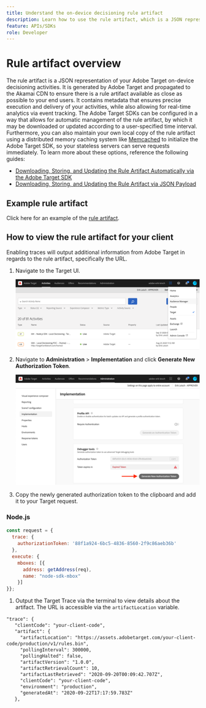 ```yaml
---
title: Understand the on-device decisioning rule artifact
description: Learn how to use the rule artifact, which is a JSON representation of your [!DNL Adobe Target] on-device decisioning activities.
feature: APIs/SDKs
role: Developer
---
```

# Rule artifact overview

The rule artifact is a JSON representation of your Adobe Target on-device decisioning activities. It is generated by Adobe Target and propagated to the Akamai CDN to ensure there is a rule artifact available as close as possible to your end users. It contains metadata that ensures precise execution and delivery of your activities, while also allowing for real-time analytics via event tracking. The Adobe Target SDKs can be configured in a way that allows for automatic management of the rule artifact, by which it may be downloaded or updated according to a user-specified time interval. Furthermore, you can also maintain your own local copy of the rule artifact using a distributed memory caching system like [Memcached](https://memcached.org/) to initialize the Adobe Target SDK, so your stateless servers can serve requests immediately. To learn more about these options, reference the following guides:

* [Downloading, Storing, and Updating the Rule Artifact Automatically via the Adobe Target SDK](rule-artifact-sdk.md)
* [Downloading, Storing, and Updating the Rule Artifact via JSON Payload](rule-artifact-json.md)

## Example rule artifact

Click here for an example of the [rule artifact](rule-artifact-example.md).

## How to view the rule artifact for your client

Enabling traces will output additional information from Adobe Target in regards to the rule artifact, specifically the URL.

1. Navigate to the Target UI.

   <!--- Insert image-target-ui-1.png --->
   ![alt image](assets/asset-rule-artifact-1.png)

1. Navigate to **Administration** > **Implementation** and click **Generate New Authorization Token**.

   <!--- Insert image-target-ui-2.png --->
   ![alt image](assets/asset-rule-artifact-2.png)

1. Copy the newly generated authorization token to the clipboard and add it to your Target request.

### Node.js

```javascript
const request = {
  trace: {
    authorizationToken: '88f1a924-6bc5-4836-8560-2f9c86aeb36b'
  },
  execute: {
    mboxes: [{
      address: getAddress(req),
      name: "node-sdk-mbox"
    }]
}};
```

1. Output the Target Trace via the terminal to view details about the artifact. The URL is accessible via the `artifactLocation` variable.

```
"trace": {
   "clientCode": "your-client-code",
   "artifact": {
     "artifactLocation": "https://assets.adobetarget.com/your-client-code/production/v1/rules.bin",
     "pollingInterval": 300000,
     "pollingHalted": false,
     "artifactVersion": "1.0.0",
     "artifactRetrievalCount": 10,
     "artifactLastRetrieved": "2020-09-20T00:09:42.707Z",
     "clientCode": "your-client-code",
     "environment": "production",
     "generatedAt": "2020-09-22T17:17:59.783Z"
   },
```
